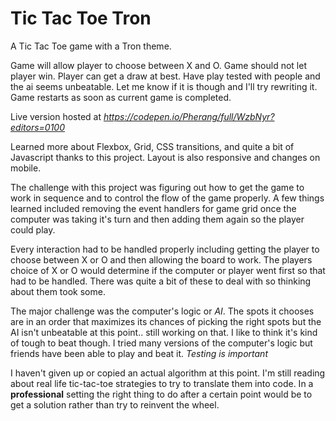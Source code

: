 # Tic Tac Toe Tron  
A Tic Tac Toe game with a Tron theme.

Game will allow player to choose between X and O.
Game should not let player win. Player can get a draw at best. Have play tested with people and the ai seems unbeatable. Let me know if it is though and I'll try rewriting it.
Game restarts as soon as current game is completed.


Live version hosted at *https://codepen.io/Pherang/full/WzbNyr?editors=0100*

Learned more about Flexbox, Grid, CSS transitions, and quite a bit of Javascript thanks to this project.
Layout is also responsive and changes on mobile.

The challenge with this project was figuring out how to get the game to work in sequence and to control the flow of the game properly. A few things learned included removing the event handlers for game grid once the computer was taking it's turn and then adding them again so the player could play. 

Every interaction had to be handled properly including getting the player to choose between X or O and then allowing the board to work. The players choice of X or O would determine if the computer or player went first so that had to be handled.
There was quite a bit of these to deal with so thinking about them took some.

The major challenge was the computer's logic or *AI*. The spots it chooses are in an order that maximizes its chances of picking the right spots but the AI isn't unbeatable at this point.. still working on that. I like to think it's kind of tough to beat though. I tried many versions of the computer's logic but friends have been able to play and beat it. *Testing is important*

I haven't given up or copied an actual algorithm at this point. I'm still reading about real life tic-tac-toe strategies to try to translate them into code. In a **professional** setting the right thing to do after a certain point would be to get a solution rather than try to reinvent the wheel.
